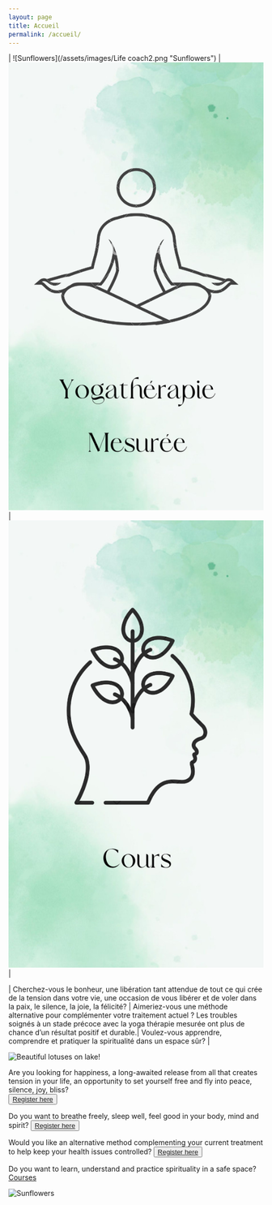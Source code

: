 ```yaml
---
layout: page
title: Accueil
permalink: /accueil/
---
```



| ![Sunflowers](/assets/images/Life coach2.png "Sunflowers") |![Sunflowers](/assets/images/YTM2.png "Sunflowers")  |![Sunflowers](/assets/images/cours3.png "Sunflowers")|


| Cherchez-vous le bonheur, une libération tant attendue de tout ce qui crée de la tension dans votre vie, une occasion de vous libérer et de voler dans la paix, le silence, la joie, la félicité? | Aimeriez-vous une méthode alternative pour complémenter votre traitement actuel ? Les troubles soignés à un stade précoce avec la yoga thérapie mesurée ont plus de chance d’un résultat positif et durable.| Voulez-vous apprendre, comprendre et pratiquer la spiritualité dans un espace sûr? |


![Beautiful lotuses on lake!](/assets/images/Lotuses1.png "Beautiful lotuses on lake")


Are you looking for happiness, a long-awaited release from all that creates tension in your life, an opportunity to set yourself free and fly into peace, silence, joy, bliss?  
<button>[Register here](https://forms.gle/pJyoW73HaE4CTX3x5)</button>

Do you want to breathe freely, sleep well, feel good in your body, mind and spirit?
<button>[Register here](https://forms.gle/pJyoW73HaE4CTX3x5)</button>

Would you like an alternative method complementing your current treatment to help keep your health issues controlled?
<button>[Register here](https://forms.gle/pJyoW73HaE4CTX3x5)</button>

Do you want to learn, understand and practice spirituality in a safe space? 
[Courses]()


![Sunflowers](/assets/images/sunflower.png "Sunflowers")

